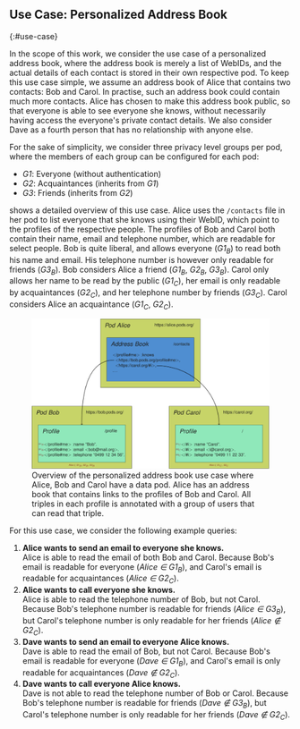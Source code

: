 ## Use Case: Personalized Address Book
{:#use-case}

In the scope of this work, we consider the use case of a personalized address book,
where the address book is merely a list of WebIDs,
and the actual details of each contact is stored in their own respective pod.
To keep this use case simple, we assume an address book of Alice that contains two contacts: Bob and Carol.
In practise, such an address book could contain much more contacts.
Alice has chosen to make this address book public,
so that everyone is able to see everyone she knows,
without necessarily having access the everyone's private contact details.
We also consider Dave as a fourth person that has no relationship with anyone else.

For the sake of simplicity, we consider three privacy level groups per pod,
where the members of each group can be configured for each pod:

* *G1*: Everyone (without authentication)
* *G2*: Acquaintances (inherits from *G1*)
* *G3*: Friends (inherits from *G2*)

[](#figure-use-case) shows a detailed overview of this use case.
Alice uses the `/contacts` file in her pod to list everyone that she knows using their WebID,
which point to the profiles of the respective people.
The profiles of Bob and Carol both contain their name, email and telephone number,
which are readable for select people.
Bob is quite liberal, and allows everyone (*G1<sub>B</sub>*) to read both his name and email.
His telephone number is however only readable for friends (*G3<sub>B</sub>*).
Bob considers Alice a friend (*G1<sub>B</sub>*, *G2<sub>B</sub>*, *G3<sub>B</sub>*).
Carol only allows her name to be read by the public (*G1<sub>C</sub>*),
her email is only readable by acquaintances (*G2<sub>C</sub>*),
and her telephone number by friends (*G3<sub>C</sub>*).
Carol considers Alice an acquaintance (*G1<sub>C</sub>*, *G2<sub>C</sub>*).

<figure id="figure-use-case">
<img src="img/use-case.svg" alt="[Personal Address Book]">
<figcaption markdown="block">
Overview of the personalized address book use case where Alice, Bob and Carol have a data pod.
Alice has an address book that contains links to the profiles of Bob and Carol.
All triples in each profile is annotated with a group of users that can read that triple.
</figcaption>
</figure>

For this use case, we consider the following example queries:

1. **Alice wants to send an email to everyone she knows.**
    <br />
    Alice is able to read the email of both Bob and Carol.
    Because Bob's email is readable for everyone (*Alice ∈ G1<sub>B</sub>*),
    and Carol's email is readable for acquaintances (*Alice ∈ G2<sub>C</sub>*).
2. **Alice wants to call everyone she knows.**
    <br />
    Alice is able to read the telephone number of Bob, but not Carol.
    Because Bob's telephone number is readable for friends (*Alice ∈ G3<sub>B</sub>*),
    but Carol's telephone number is only readable for her friends (*Alice ∉ G2<sub>C</sub>*).
3. **Dave wants to send an email to everyone Alice knows.**
    <br />
    Dave is able to read the email of Bob, but not Carol.
    Because Bob's email is readable for everyone (*Dave ∈ G1<sub>B</sub>*),
    and Carol's email is only readable for acquaintances (*Dave ∉ G2<sub>C</sub>*).
4. **Dave wants to call everyone Alice knows.**
    <br />
    Dave is not able to read the telephone number of Bob or Carol.
    Because Bob's telephone number is readable for friends (*Dave ∉ G3<sub>B</sub>*),
    but Carol's telephone number is only readable for her friends (*Dave ∉ G2<sub>C</sub>*).
